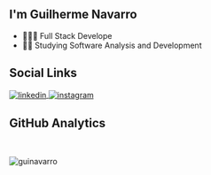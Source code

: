 ## I'm Guilherme Navarro
- 👨🏻‍💻 Full Stack Develope
- 🧗🏻 Studying Software Analysis and Development
     
## Social Links
<a href="https://linkedin.com/in/adsguilhermenavarro" target="_blank">
  <img align="center" src="https://img.shields.io/badge/-guilhermenavarro-05122A?style=flat&logo=linkedin" alt="linkedin"/>
</a>
<a href="https://instagram.com/guilhermenavarro_" target="_blank">
 <img align="center" src="https://img.shields.io/badge/-guilhermenavarro-05122A?style=flat&logo=instagram" alt="instagram"/>
</a>

## GitHub Analytics
<br>
<p align="left"><img align="center" src="https://github-readme-stats.vercel.app/api/top-langs?username=guinavarro&show_icons=true&locale=en&layout=compact" alt="guinavarro"/></p>
